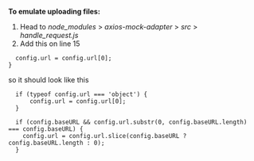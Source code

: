 **To emulate uploading files:**

1. Head to _node_modules_ > _axios-mock-adapter_ > _src_ > _handle_request.js _
2. Add this on line 15  

```if (typeof config.url === 'object') {
  config.url = config.url[0];
}  
```
so it should look like this

```function handleRequest(mockAdapter, resolve, reject, config) {
  if (typeof config.url === 'object') {
      config.url = config.url[0];
  }

  if (config.baseURL && config.url.substr(0, config.baseURL.length) === config.baseURL) {
    config.url = config.url.slice(config.baseURL ? config.baseURL.length : 0);
  }
  ```